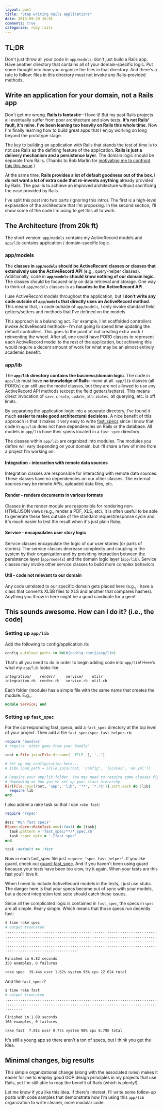 ```yaml
---
layout: post
title: "Stop writing Rails applications"
date: 2013-09-29 16:01
comments: true
categories: ruby rails
---
```


## TL;DR

Don't just throw all your code in `app/models`; don't just build a Rails app.
Have another directory that contains all of your domain-specific logic. Put some
thought into how you organize the files in that directory. And there's a rule to
follow: files in this directory must not invoke any Rails-provided methods.

## Write an application for your domain, not a Rails app

Don't get me wrong. **Rails is fantastic**--I love it! But my past Rails
projects all eventually suffer from poor architecture and slow tests. **It's not
Rails' fault, it's mine. I've been leaning too heavily on Rails this whole
time.** Now I'm finally learning how to build great apps that I enjoy working on
long beyond the prototype stage.

The key to building an application with Rails that stands the test of time is to
not use Rails as the defining feature of the application.  **Rails is just a
delivery mechanism and a persistence layer**.  The domain logic should be
separate from Rails. (Thanks to Bob Martin for
[motivating me to confront this this issue](http://youtu.be/WpkDN78P884).)

At the same time, **Rails provides a lot of default goodness out of the box. I
do not want a lot of extra code that re-invents anything** already provided
by Rails. The goal is to achieve an improved architecture without sacrificing
the ease provided by Rails.

I've split this post into two parts (ignoring this intro). The first is a
high-level explanation of the architecture that I'm proposing.  In the second
section, I'll show some of the code I'm using to get this all to work.

## The Architecture (from 20k ft)

The short version: `app/models` contains my ActiveRecord models and `app/lib`
contains application / domain-specific logic.

### app/models

The **classes in `app/models` should be ActiveRecord classes or classes that
extensively use the ActiveRecord API** (e.g., query-helper classes).
Additionally, code in **`app/models` should know nothing of our domain logic**.
The classes should be focused only on data retrieval and storage. One way to
think of `app/models` classes is as **facades to the ActiveRecord API**.

I use ActiveRecord models throughout the application, but **I don't write any
code outside of `app/models` that directly uses an ActiveRecord method**. This
means that, in code outside of `app/models`, I only invoke standard field
getters/setters and methods that I've defined on the models.

This approach is a balancing act. For example, I let scaffolded controllers
invoke ActiveRecord methods--I'm not going to spend time updating the default
controllers.  This goes to the point of not creating extra work / reinventing
the wheel.  After all, one could have PORO classes to represent each
ActiveRecord model to the rest of the application, but achieving this would
require a decent amount of work for what may be an almost entirely academic
benefit.

### app/lib

The **`app/lib` directory contains the business/domain logic**. The code in
`app/lib` must have **no knowledge of Rails**--none at all.  `app/lib` classes
(all POROs) can still use the model classes, but they are not allowed to use any
ActiveRecord API methods (except the field getters/setters). This means direct
invocation of `save`, `create`, `update_attributes`, all querying, etc. is off
limits.

By separating the application logic into a separate directory, I've found it
much **easier to make good architectural decisions**. A nice benefit of this
approach is that it makes it very easy to write
[fast_specs](http://arrrrcamp.be/videos/corey-haines/fast-rails-tests) since I
know that code in `app/lib` does not have dependencies on Rails or the database.
All models in `app/lib` have their specs located in a `fast_spec` directory.

The classes within `app/lib` are organized into modules. The modules you define
will vary depending on your domain, but I'll share a few of mine from a project
I'm working on:

#### Integration - interaction with remote data sources

Integration classes are responsible for interacting with remote data sources.
These classes have no dependencies on our other classes. The external sources
may be remote APIs, uploaded data files, etc.

#### Render - renders documents in various formats

Classes in the render module are responsible for rendering non-HTML/JSON views
(e.g., render a PDF, XLS, etc). It is often useful to be able to generate these
files outside of the standard request/response cycle and it's much easier to
test the result when it's just plain Ruby.

#### Service - encapsulates user story logic

Service classes encapsulate the logic of our user stories (or parts of stories).
The service classes decrease complexity and coupling in the system by their
organization and by providing interaction between the persistence layer
(`app/models`) and the domain logic layer (`app/lib`). Service classes may
invoke other service classes to build more complex behaviors.

#### Util - code not relevant to our domain

Any code unrelated to our specific domain gets placed here (e.g., I have a class
that converts XLSB files to XLS and another that compares hashes). Anything you
throw in here might be a good candidate for a gem!

## This sounds awesome. How can I do it? (i.e., the code)

### Setting up `app/lib`

Add the following to config/application.rb:

```ruby
config.autoload_paths += %W(#{config.root}/app/lib)
```

That's all you need to do in order to begin adding code into `app/lib`! Here's
what my `app/lib` looks like:

```bash
integration/    render/     service/    util/
integration.rb  render.rb   service.rb  util.rb
```

Each folder (module) has a simple file with the same name that creates the
module. E.g.,:

```ruby service.rb
module Service; end
```

### Setting up `fast_spec`

For the corresponding fast_specs, add a `fast_spec` directory at the top level
of your project. Then add a file `fast_spec/spec_fast_helper.rb`:

```ruby fast_spec/spec_fast_helper.rb
require 'bundler'
# require 'other gems from your bundle'

root = File.join(File.dirname(__FILE__), '..')

# Set up any configuration here...
# I18n.load_path = [File.join(root, 'config', 'locales', 'en.yml')]

# Require your app/lib folder. You may need to require some classes first
# depending on how you've set up your class hierarchy.
Dir[File.join(root, 'app', 'lib', '**', '*.rb')].sort.each do |lib|
  require lib
end
```

I also added a rake task so that I can `rake fast`:

```ruby lib/tasks/000_fast.rake
require 'rspec'

desc "Run fast specs"
RSpec::Core::RakeTask.new(:fast) do |task|
  task.pattern = 'fast_spec/**/*_spec.rb'
  task.rspec_opts = '-Ifast_spec'
end

task :default => :fast
```

Now in each fast_spec file just `require 'spec_fast_helper'`. If you like guard,
check out [guard-fast_spec](https://github.com/shutl/guard-fast_spec). And if
you haven't been using guard because your tests have been too slow, try it
again.  When your tests are this fast you'll love it.

When I need to include ActiveRecord models in the tests, I just use stubs. The
danger here is that your specs become out of sync with your models, but a decent
integration test suite should catch these issues.

Since all the complicated logic is contained in `fast_spec`, the specs in `spec`
are all simple. Really simple. Which means that those specs run decently fast:

```bash
$ time rake spec
# output truncated
...............................................................................
...............................................................................
...............................................................................
...............................................................................
..................................

Finished in 6.82 seconds
350 examples, 0 failures

rake spec  19.44s user 1.62s system 93% cpu 22.624 total
```

And the `fast_specs`?

```bash
$ time rake fast
# output truncated
...............................................................................
...............................................................................
........

Finished in 1.09 seconds
166 examples, 0 failures

rake fast  7.91s user 0.77s system 98% cpu 8.798 total
```

It's still a young app so there aren't a ton of specs, but I think you get the
idea.

## Minimal changes, big results

This simple organizational change (along with the associated rules) makes it
easier for me to employ good OOP design principles in my projects that use
Rails, yet I'm still able to reap the benefit of Rails (which is plenty!).

Let me know if you like this idea. If there's interest, I'll write some
follow-up posts with code samples that demonstrate how I'm using this `app/lib`
organization to write cleaner, more modular code.
